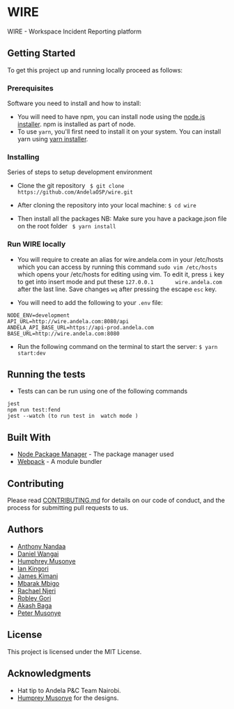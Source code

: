 
# WIRE

WIRE - Workspace Incident Reporting platform

## Getting Started

To get this project up and running locally proceed as follows:

### Prerequisites

Software you need to install and how to install:

 * You will need to have npm, you can install node using the [node.js installer](https://nodejs.org/en/download/). npm is installed as part of node.
 * To use `yarn`, you'll first need to install it on your system. You can install yarn using [yarn installer](https://yarnpkg.com/lang/en/docs/install/#mac-stable).

### Installing

Series of steps to setup development environment

 * Clone the git repository
  ``` $ git clone https://github.com/AndelaOSP/wire.git```

 * After cloning the repository into your local machine:
   ```$ cd wire```

 * Then install all the packages
 NB: Make sure you have a package.json file on the root folder
  ``` $ yarn install```

### Run WIRE locally

* You will require to create an alias for wire.andela.com in your /etc/hosts which you can access by running this command
  ```sudo vim /etc/hosts``` which opens your /etc/hosts for editing using vim.
  To edit it,  press ```i``` key to get into insert mode and put these
   ```127.0.0.1       wire.andela.com``` after the last line.
  Save changes ```wq``` after pressing the escape ```esc``` key.

* You will need to add the following to your `.env` file:
```
NODE_ENV=development
API_URL=http://wire.andela.com:8080/api
ANDELA_API_BASE_URL=https://api-prod.andela.com
BASE_URL=http://wire.andela.com:8080
```

* Run the following command on the terminal to start the server:
  ``` $ yarn start:dev ```

## Running the tests

* Tests can can be run using one of the following commands
```
jest
npm run test:fend
jest --watch (to run test in  watch mode )
```

## Built With

* [Node Package Manager](https://www.npmjs.com/) - The package manager used
* [Webpack](https://webpack.js.org/concepts/) - A module bundler

## Contributing

Please read [CONTRIBUTING.md](https://github.com/AndelaOSP/wire/blob/develop/CONTRIBUTING.md) for details on our code of conduct, and the process for submitting pull requests to us.

## Authors

* [Anthony Nandaa](https://github.com/andela-anandaa)
* [Daniel Wangai](https://github.com/danielwangai)
* [Humphrey Musonye](https://github.com/andela-hms)
* [Ian Kingori](https://github.com/andela-ik)
* [James Kimani](https://github.com/jimmykimani)
* [Mbarak Mbigo](https://github.com/Mbarak-mbigo)
* [Rachael Njeri](https://github.com/RayNjeri)
* [Robley Gori](https://github.com/Nairobley)
* [Akash Baga](https://github.com/akash-011)
* [Peter Musonye](https://github.com/peterpaints)

## License

This project is licensed under the MIT License.

## Acknowledgments

* Hat tip to Andela P&C Team Nairobi.
* [Humprey Musonye](https://github.com/andela-hms) for the designs.
